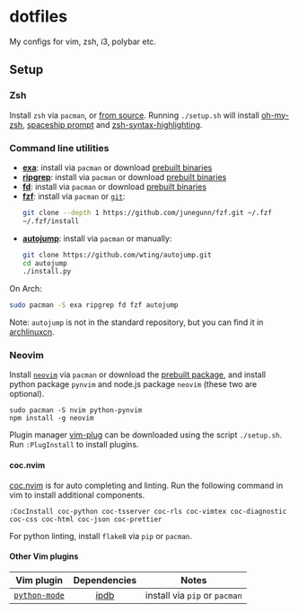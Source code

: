 # dotfiles
My configs for vim, zsh, i3, polybar etc.

## Setup
### Zsh
Install `zsh` via `pacman`, or [from source][zsh-src]. Running `./setup.sh` will install [oh-my-zsh], [spaceship prompt] and [zsh-syntax-highlighting].

[zsh-src]: https://github.com/zsh-users/zsh/blob/master/INSTALL
[oh-my-zsh]: https://github.com/robbyrussell/oh-my-zsh
[spaceship prompt]: https://github.com/denysdovhan/spaceship-prompt
[zsh-syntax-highlighting]: https://github.com/zsh-users/zsh-syntax-highlighting

### Command line utilities
- [**exa**][exa]: install via `pacman` or download [prebuilt binaries][exa-bin]
- [**ripgrep**][rg]: install via `pacman` or download [prebuilt binaries][rg-bin]
- [**fd**][fd]: install via `pacman` or download [prebuilt binaries][fd-bin]
- [**fzf**][fzf]: install via `pacman` or [`git`][fzf-git]:
    ```sh
    git clone --depth 1 https://github.com/junegunn/fzf.git ~/.fzf
    ~/.fzf/install
    ```
- [**autojump**][autojump]: install via `pacman` or manually:
    ```sh
    git clone https://github.com/wting/autojump.git
    cd autojump
    ./install.py
    ```

On Arch:
```sh
sudo pacman -S exa ripgrep fd fzf autojump
```

Note: `autojump` is not in the standard repository, but you can find it in [archlinuxcn].

[exa]: https://github.com/ogham/exa
[exa-bin]: https://github.com/ogham/exa/releases
[rg]: https://github.com/BurntSushi/ripgrep
[rg-bin]: https://github.com/BurntSushi/ripgrep/releases
[fd]: https://github.com/sharkdp/fd
[fd-bin]: https://github.com/sharkdp/fd/releases
[fzf]: https://github.com/junegunn/fzf
[fzf-git]: https://github.com/junegunn/fzf#using-git
[autojump]: https://github.com/wting/autojump
[archlinuxcn]: https://lug.ustc.edu.cn/wiki/mirrors/help/archlinuxcn

### Neovim
Install [`neovim`][nvim] via `pacman` or download the [prebuilt package][nvim-bin], and install python package `pynvim` and node.js package `neovim` (these two are optional).

    sudo pacman -S nvim python-pynvim
    npm install -g neovim

Plugin manager [vim-plug] can be downloaded using the script `./setup.sh`. Run `:PlugInstall` to install plugins.

[nvim]: https://github.com/neovim/neovim
[nvim-bin]: https://github.com/neovim/neovim/releases
[vim-plug]: https://github.com/junegunn/vim-plug

#### coc.nvim
[coc.nvim] is for auto completing and linting. Run the following command in vim to install additional components.

    :CocInstall coc-python coc-tsserver coc-rls coc-vimtex coc-diagnostic coc-css coc-html coc-json coc-prettier

For python linting, install `flake8` via `pip` or `pacman`.

[coc.nvim]: https://github.com/neoclide/coc.nvim

#### Other Vim plugins
| Vim plugin           | Dependencies | Notes                         |
|:--------------------:|:------------:|:-----------------------------:|
| [`python-mode`]      | [ipdb]       | install via `pip` or `pacman` |


[`python-mode`]: https://github.com/python-mode/python-mode
[ipdb]: https://pypi.org/project/ipdb/
[`vim-autopep8`]: https://github.com/tell-k/vim-autopep8
[autopep8]: https://github.com/hhatto/autopep8#installation
[`vim-clang-format`]: https://github.com/rhysd/vim-clang-format
